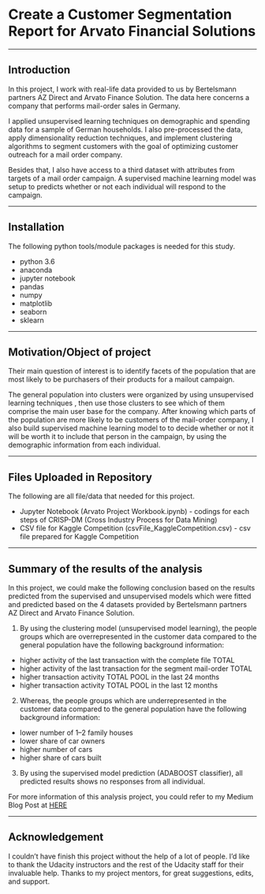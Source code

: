 # Create a Customer Segmentation Report for Arvato Financial Solutions
---

## Introduction
In this project, I work with real-life data provided to us by Bertelsmann partners AZ Direct and Arvato Finance Solution. The data here concerns a company that performs mail-order sales in Germany. 

I applied unsupervised learning techniques on demographic and spending data for a sample of German households. I also pre-processed the data, apply dimensionality reduction techniques, and implement clustering algorithms to segment customers with the goal of optimizing customer outreach for a mail order company. 

Besides that, I also have access to a third dataset with attributes from targets of a mail order campaign. A supervised machine learning model was setup to predicts whether or not each individual will respond to the campaign.

---

## Installation

The following python tools/module packages is needed for this study.

- python 3.6
- anaconda
- jupyter notebook
- pandas
- numpy
- matplotlib
- seaborn
- sklearn

---

## Motivation/Object of project

Their main question of interest is to identify facets of the population that are most likely to be purchasers of their products for a mailout campaign. 

The general population into clusters were organized by using unsupervised learning techniques , then use those clusters to see which of them comprise the main user base for the company. After knowing which parts of the population are more likely to be customers of the mail-order company, I also build supervised machine learning model to to decide whether or not it will be worth it to include that person in the campaign, by using the demographic information from each individual.

---

## Files Uploaded in Repository

The following are all file/data that needed for this project.
- Jupyter Notebook (Arvato Project Workbook.ipynb) - codings for each steps of CRISP-DM (Cross Industry Process for Data Mining)
- CSV file for Kaggle Competition (csvFile_KaggleCompetition.csv) - csv file prepared for Kaggle Competition

---

## Summary of the results of the analysis

In this project, we could make the following conclusion based on the results predicted from the supervised and unsupervised models which were fitted and predicted based on the 4 datasets provided by Bertelsmann partners AZ Direct and Arvato Finance Solution.

1. By using the clustering model (unsupervised model learning), the people groups which are overrepresented in the customer data compared to the general population have the following background information:

- higher activity of the last transaction with the complete file TOTAL
- higher activity of the last transaction for the segment mail-order TOTAL
- higher transaction activity TOTAL POOL in the last 24 months
- higher transaction activity TOTAL POOL in the last 12 months

2. Whereas, the people groups which are underrepresented in the customer data compared to the general population have the following background information:

- lower number of 1–2 family houses
- lower share of car owners
- higher number of cars
- higher share of cars built

3. By using the supervised model prediction (ADABOOST classifier), all predicted results shows no responses from all individual.

For more information of this analysis project, you could refer to my Medium Blog Post at [HERE](https://medium.com/p/99b1954dfd58)

---
## Acknowledgement

I couldn’t have finish this project without the help of a lot of people. I’d like to thank the Udacity instructors and the rest of the Udacity staff for their invaluable help. Thanks to my project mentors, for great suggestions, edits, and support.

